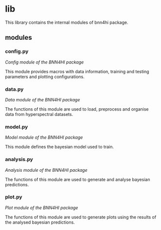 # lib

This library contains the internal modules of bnn4hi package.

## modules

### config.py

*Config module of the BNN4HI package*

This module provides macros with data information, training and testing
parameters and plotting configurations.

### data.py

*Data module of the BNN4HI package*

The functions of this module are used to load, preprocess and organise
data from hyperspectral datasets.

### model.py

*Model module of the BNN4HI package*

This module defines the bayesian model used to train.

### analysis.py

*Analysis module of the BNN4HI package*

The functions of this module are used to generate and analyse bayesian
predictions.

### plot.py

*Plot module of the BNN4HI package*

The functions of this module are used to generate plots using the
results of the analysed bayesian predictions.
